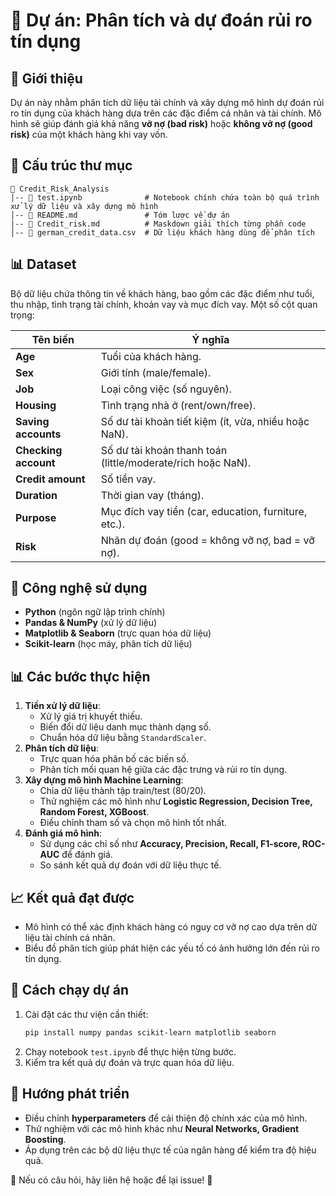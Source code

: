 # 📌 Dự án: Phân tích và dự đoán rủi ro tín dụng

## 📝 Giới thiệu

Dự án này nhằm phân tích dữ liệu tài chính và xây dựng mô hình dự đoán rủi ro tín dụng của khách hàng dựa trên các đặc điểm cá nhân và tài chính. Mô hình sẽ giúp đánh giá khả năng **vỡ nợ (bad risk)** hoặc **không vỡ nợ (good risk)** của một khách hàng khi vay vốn.

## 📂 Cấu trúc thư mục

```
📁 Credit_Risk_Analysis
│-- 📄 test.ipynb              # Notebook chính chứa toàn bộ quá trình xử lý dữ liệu và xây dựng mô hình
│-- 📄 README.md               # Tóm lược về dự án
|-- 📄 Credit_risk.md          # Maskdown giải thích từng phần code
│-- 📄 german_credit_data.csv  # Dữ liệu khách hàng dùng để phân tích
```

## 📊 Dataset

Bộ dữ liệu chứa thông tin về khách hàng, bao gồm các đặc điểm như tuổi, thu nhập, tình trạng tài chính, khoản vay và mục đích vay. Một số cột quan trọng:

| **Tên biến**         | **Ý nghĩa**                                                 |
| -------------------- | ----------------------------------------------------------- |
| **Age**              | Tuổi của khách hàng.                                        |
| **Sex**              | Giới tính (male/female).                                    |
| **Job**              | Loại công việc (số nguyên).                                 |
| **Housing**          | Tình trạng nhà ở (rent/own/free).                           |
| **Saving accounts**  | Số dư tài khoản tiết kiệm (ít, vừa, nhiều hoặc NaN).        |
| **Checking account** | Số dư tài khoản thanh toán (little/moderate/rich hoặc NaN). |
| **Credit amount**    | Số tiền vay.                                                |
| **Duration**         | Thời gian vay (tháng).                                      |
| **Purpose**          | Mục đích vay tiền (car, education, furniture, etc.).        |
| **Risk**             | Nhãn dự đoán (good = không vỡ nợ, bad = vỡ nợ).             |

## 🔧 Công nghệ sử dụng

- **Python** (ngôn ngữ lập trình chính)
- **Pandas & NumPy** (xử lý dữ liệu)
- **Matplotlib & Seaborn** (trực quan hóa dữ liệu)
- **Scikit-learn** (học máy, phân tích dữ liệu)

## 📊 Các bước thực hiện

1. **Tiền xử lý dữ liệu**:
   - Xử lý giá trị khuyết thiếu.
   - Biến đổi dữ liệu danh mục thành dạng số.
   - Chuẩn hóa dữ liệu bằng `StandardScaler`.
2. **Phân tích dữ liệu**:
   - Trực quan hóa phân bố các biến số.
   - Phân tích mối quan hệ giữa các đặc trưng và rủi ro tín dụng.
3. **Xây dựng mô hình Machine Learning**:
   - Chia dữ liệu thành tập train/test (80/20).
   - Thử nghiệm các mô hình như **Logistic Regression, Decision Tree, Random Forest, XGBoost**.
   - Điều chỉnh tham số và chọn mô hình tốt nhất.
4. **Đánh giá mô hình**:
   - Sử dụng các chỉ số như **Accuracy, Precision, Recall, F1-score, ROC-AUC** để đánh giá.
   - So sánh kết quả dự đoán với dữ liệu thực tế.

## 📈 Kết quả đạt được

- Mô hình có thể xác định khách hàng có nguy cơ vỡ nợ cao dựa trên dữ liệu tài chính cá nhân.
- Biểu đồ phân tích giúp phát hiện các yếu tố có ảnh hưởng lớn đến rủi ro tín dụng.

## 🚀 Cách chạy dự án

1. Cài đặt các thư viện cần thiết:
   ```bash
   pip install numpy pandas scikit-learn matplotlib seaborn
   ```
2. Chạy notebook `test.ipynb` để thực hiện từng bước.
3. Kiểm tra kết quả dự đoán và trực quan hóa dữ liệu.

## 📌 Hướng phát triển

- Điều chỉnh **hyperparameters** để cải thiện độ chính xác của mô hình.
- Thử nghiệm với các mô hình khác như **Neural Networks, Gradient Boosting**.
- Áp dụng trên các bộ dữ liệu thực tế của ngân hàng để kiểm tra độ hiệu quả.

📩 Nếu có câu hỏi, hãy liên hệ hoặc để lại issue! 🚀
